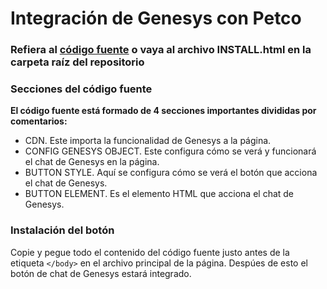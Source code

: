 # Integración de Genesys con Petco
### Refiera al [código fuente](https://raw.githubusercontent.com/ECampuzanoCTC/Petco-chat/master/INSTALL.html "código fuente") o vaya al archivo INSTALL.html en la carpeta raíz del repositorio
### Secciones del código fuente
**El código fuente está formado de 4 secciones importantes divididas por comentarios:**
- CDN. Este importa la funcionalidad de Genesys a la página.
- CONFIG GENESYS OBJECT. Este configura cómo se verá y funcionará el chat de Genesys en la página.
- BUTTON STYLE. Aquí se configura cómo se verá el botón que acciona el chat de Genesys.
- BUTTON ELEMENT. Es el elemento HTML que acciona el chat de Genesys.

### Instalación del botón
Copie y pegue todo el contenido del código fuente justo antes de la etiqueta `</body>` en el archivo principal de la página.
Despúes de esto el botón de chat de Genesys estará integrado.
